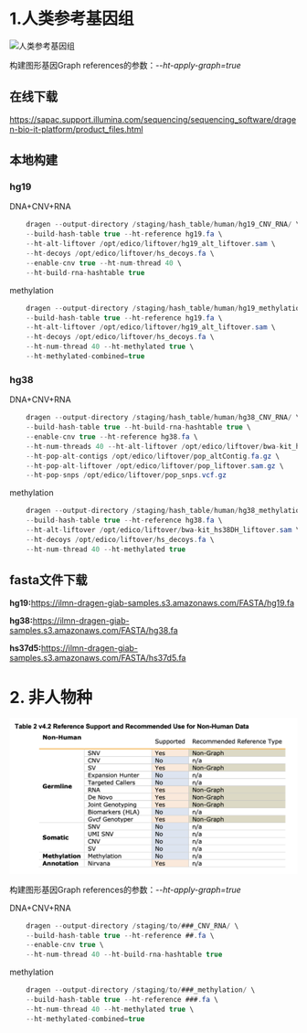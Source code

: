 # 1.人类参考基因组

![人类参考基因组](./hash_build_huamn.png)

构建图形基因Graph references的参数：*--ht-apply-graph=true*

## 在线下载
<https://sapac.support.illumina.com/sequencing/sequencing_software/dragen-bio-it-platform/product_files.html>

## 本地构建
### hg19
DNA+CNV+RNA
```cs
    dragen --output-directory /staging/hash_table/human/hg19_CNV_RNA/ \
    --build-hash-table true --ht-reference hg19.fa \
    --ht-alt-liftover /opt/edico/liftover/hg19_alt_liftover.sam \
    --ht-decoys /opt/edico/liftover/hs_decoys.fa \
    --enable-cnv true --ht-num-thread 40 \
    --ht-build-rna-hashtable true
```
methylation
```cs
    dragen --output-directory /staging/hash_table/human/hg19_methylation/ \
    --build-hash-table true --ht-reference hg19.fa \
    --ht-alt-liftover /opt/edico/liftover/hg19_alt_liftover.sam \
    --ht-decoys /opt/edico/liftover/hs_decoys.fa \
    --ht-num-thread 40 --ht-methylated true \
    --ht-methylated-combined=true
```
### hg38
DNA+CNV+RNA
```cs
    dragen --output-directory /staging/hash_table/human/hg38_CNV_RNA/ \
    --build-hash-table true --ht-build-rna-hashtable true \
    --enable-cnv true --ht-reference hg38.fa \
    --ht-num-threads 40 --ht-alt-liftover /opt/edico/liftover/bwa-kit_hs38DH_liftover.sam \
    --ht-pop-alt-contigs /opt/edico/liftover/pop_altContig.fa.gz \
    --ht-pop-alt-liftover /opt/edico/liftover/pop_liftover.sam.gz \
    --ht-pop-snps /opt/edico/liftover/pop_snps.vcf.gz
```
methylation
```cs
    dragen --output-directory /staging/hash_table/human/hg38_methylation/ \
    --build-hash-table true --ht-reference hg38.fa \
    --ht-alt-liftover /opt/edico/liftover/bwa-kit_hs38DH_liftover.sam \
    --ht-decoys /opt/edico/liftover/hs_decoys.fa \
    --ht-num-thread 40 --ht-methylated true
```

## fasta文件下载

**hg19:**<https://ilmn-dragen-giab-samples.s3.amazonaws.com/FASTA/hg19.fa>

**hg38:**<https://ilmn-dragen-giab-samples.s3.amazonaws.com/FASTA/hg38.fa>

**hs37d5:**<https://ilmn-dragen-giab-samples.s3.amazonaws.com/FASTA/hs37d5.fa>


# 2. 非人物种

![hash_build_Non-Human](./hash_build_Non-Human.png)

构建图形基因Graph references的参数：*--ht-apply-graph=true*

DNA+CNV+RNA
```cs
    dragen --output-directory /staging/to/###_CNV_RNA/ \
    --build-hash-table true --ht-reference ##.fa \
    --enable-cnv true \
    --ht-num-thread 40 --ht-build-rna-hashtable true
```
methylation
```cs
    dragen --output-directory /staging/to/###_methylation/ \
    --build-hash-table true --ht-reference ###.fa \
    --ht-num-thread 40 --ht-methylated true \
    --ht-methylated-combined=true
```